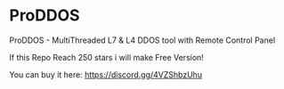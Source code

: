 # ProDDOS
ProDDOS - MultiThreaded L7 &amp; L4 DDOS tool with Remote Control Panel

If this Repo Reach 250 stars i will make Free Version!

You can buy it here: https://discord.gg/4VZShbzUhu
